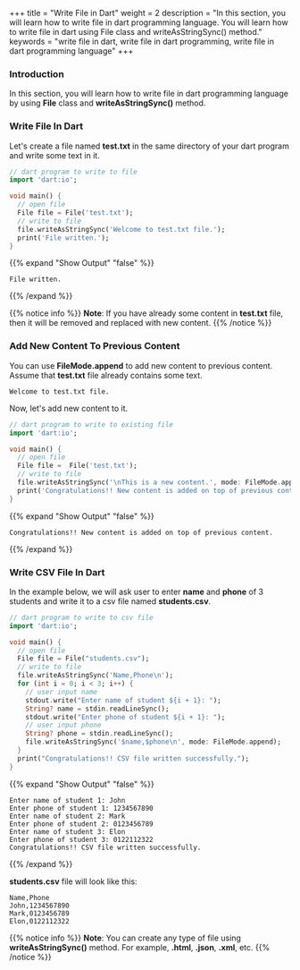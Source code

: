 +++
title = "Write File in Dart"
weight = 2
description = "In this section, you will learn how to write file in dart programming language. You will learn how to write file in dart using File class and writeAsStringSync() method."
keywords = "write file in dart, write file in dart programming, write file in dart programming language"
+++

### Introduction
In this section, you will learn how to write file in dart programming language by using **File** class and **writeAsStringSync()** method.

### Write File In Dart
Let's create a file named **test.txt** in the same directory of your dart program and write some text in it.

```dart
// dart program to write to file
import 'dart:io';

void main() {
  // open file
  File file = File('test.txt');
  // write to file
  file.writeAsStringSync('Welcome to test.txt file.');
  print('File written.');
}
```

{{% expand "Show Output" "false" %}}
````plaintext
File written.
````
{{% /expand %}}

{{% notice info %}}
**Note**: If you have already some content in **test.txt** file, then it will be removed and replaced with new content.
{{% /notice %}}

### Add New Content To Previous Content 
You can use **FileMode.append** to add new content to previous content. Assume that **test.txt** file already contains some text.
```text
Welcome to test.txt file.
```

Now, let's add new content to it.

```dart
// dart program to write to existing file
import 'dart:io';

void main() {
  // open file
  File file =  File('test.txt');
  // write to file
  file.writeAsStringSync('\nThis is a new content.', mode: FileMode.append);
  print('Congratulations!! New content is added on top of previous content.');
}
```

{{% expand "Show Output" "false" %}}
````plaintext
Congratulations!! New content is added on top of previous content.
````
{{% /expand %}}


### Write CSV File In Dart
In the example below, we will ask user to enter **name** and **phone** of 3 students and write it to a csv file named **students.csv**.

```dart
// dart program to write to csv file
import 'dart:io';

void main() {
  // open file
  File file = File("students.csv");
  // write to file
  file.writeAsStringSync('Name,Phone\n');
  for (int i = 0; i < 3; i++) {
    // user input name
    stdout.write("Enter name of student ${i + 1}: ");
    String? name = stdin.readLineSync();
    stdout.write("Enter phone of student ${i + 1}: ");
    // user input phone
    String? phone = stdin.readLineSync();
    file.writeAsStringSync('$name,$phone\n', mode: FileMode.append);
  }
  print("Congratulations!! CSV file written successfully.");
}
```

{{% expand "Show Output" "false" %}}
````plaintext
Enter name of student 1: John 
Enter phone of student 1: 1234567890
Enter name of student 2: Mark
Enter phone of student 2: 0123456789
Enter name of student 3: Elon
Enter phone of student 3: 0122112322
Congratulations!! CSV file written successfully.
````
{{% /expand %}}

**students.csv** file will look like this:

```text
Name,Phone
John,1234567890
Mark,0123456789
Elon,0122112322
```

{{% notice info %}}
**Note**: You can create any type of file using **writeAsStringSync()** method. For example, **.html**, **.json**, **.xml**, etc.
{{% /notice %}}
